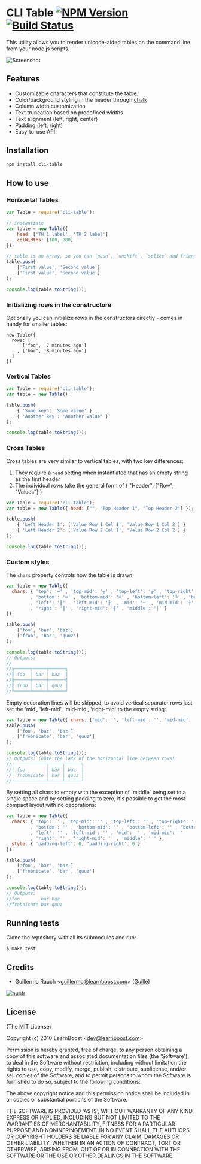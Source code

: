 CLI Table [![NPM Version](http://badge.fury.io/js/cli-table.svg)](http://badge.fury.io/js/cli-table) [![Build Status](https://secure.travis-ci.org/Automattic/cli-table.svg)](http://travis-ci.org/Automattic/cli-table)
=========

This utility allows you to render unicode-aided tables on the command line from
your node.js scripts.

![Screenshot](http://i.imgur.com/sYq4T.png)

## Features

- Customizable characters that constitute the table.
- Color/background styling in the header through
  [chalk](https://github.com/chalk/chalk)
- Column width customization
- Text truncation based on predefined widths
- Text alignment (left, right, center)
- Padding (left, right)
- Easy-to-use API

## Installation

```bash
npm install cli-table
```

## How to use

### Horizontal Tables
```javascript
var Table = require('cli-table');

// instantiate
var table = new Table({
    head: ['TH 1 label', 'TH 2 label']
  , colWidths: [100, 200]
});

// table is an Array, so you can `push`, `unshift`, `splice` and friends
table.push(
    ['First value', 'Second value']
  , ['First value', 'Second value']
);

console.log(table.toString());
```

### Initializing rows in the constructore

Optionally you can initialize rows in the constructors directly - comes in handy for smaller tables:

```
new Table({
  rows: [
      ['foo', '7 minutes ago']
    , ['bar', '8 minutes ago']
  ]
})
```

### Vertical Tables
```javascript
var Table = require('cli-table');
var table = new Table();

table.push(
    { 'Some key': 'Some value' }
  , { 'Another key': 'Another value' }
);

console.log(table.toString());
```
### Cross Tables
Cross tables are very similar to vertical tables, with two key differences:

1. They require a `head` setting when instantiated that has an empty string as the first header
2. The individual rows take the general form of { "Header": ["Row", "Values"] }

```javascript
var Table = require('cli-table');
var table = new Table({ head: ["", "Top Header 1", "Top Header 2"] });

table.push(
    { 'Left Header 1': ['Value Row 1 Col 1', 'Value Row 1 Col 2'] }
  , { 'Left Header 2': ['Value Row 2 Col 1', 'Value Row 2 Col 2'] }
);

console.log(table.toString());
```

### Custom styles
The ```chars``` property controls how the table is drawn:
```javascript
var table = new Table({
  chars: { 'top': '═' , 'top-mid': '╤' , 'top-left': '╔' , 'top-right': '╗'
         , 'bottom': '═' , 'bottom-mid': '╧' , 'bottom-left': '╚' , 'bottom-right': '╝'
         , 'left': '║' , 'left-mid': '╟' , 'mid': '─' , 'mid-mid': '┼'
         , 'right': '║' , 'right-mid': '╢' , 'middle': '│' }
});

table.push(
    ['foo', 'bar', 'baz']
  , ['frob', 'bar', 'quuz']
);

console.log(table.toString());
// Outputs:
//
//╔══════╤═════╤══════╗
//║ foo  │ bar │ baz  ║
//╟──────┼─────┼──────╢
//║ frob │ bar │ quuz ║
//╚══════╧═════╧══════╝
```

Empty decoration lines will be skipped, to avoid vertical separator rows just
set the 'mid', 'left-mid', 'mid-mid', 'right-mid' to the empty string:
```javascript
var table = new Table({ chars: {'mid': '', 'left-mid': '', 'mid-mid': '', 'right-mid': ''} });
table.push(
    ['foo', 'bar', 'baz']
  , ['frobnicate', 'bar', 'quuz']
);

console.log(table.toString());
// Outputs: (note the lack of the horizontal line between rows)
//┌────────────┬─────┬──────┐
//│ foo        │ bar │ baz  │
//│ frobnicate │ bar │ quuz │
//└────────────┴─────┴──────┘
```

By setting all chars to empty with the exception of 'middle' being set to a
single space and by setting padding to zero, it's possible to get the most
compact layout with no decorations:
```javascript
var table = new Table({
  chars: { 'top': '' , 'top-mid': '' , 'top-left': '' , 'top-right': ''
         , 'bottom': '' , 'bottom-mid': '' , 'bottom-left': '' , 'bottom-right': ''
         , 'left': '' , 'left-mid': '' , 'mid': '' , 'mid-mid': ''
         , 'right': '' , 'right-mid': '' , 'middle': ' ' },
  style: { 'padding-left': 0, 'padding-right': 0 }
});

table.push(
    ['foo', 'bar', 'baz']
  , ['frobnicate', 'bar', 'quuz']
);

console.log(table.toString());
// Outputs:
//foo        bar baz
//frobnicate bar quuz
```

## Running tests

Clone the repository with all its submodules and run:

```bash
$ make test
```

## Credits

- Guillermo Rauch &lt;guillermo@learnboost.com&gt; ([Guille](http://github.com/guille))

[![huntr](https://cdn.huntr.dev/huntr_security_badge_mono.svg)](https://huntr.dev)

## License

(The MIT License)

Copyright (c) 2010 LearnBoost &lt;dev@learnboost.com&gt;

Permission is hereby granted, free of charge, to any person obtaining
a copy of this software and associated documentation files (the
'Software'), to deal in the Software without restriction, including
without limitation the rights to use, copy, modify, merge, publish,
distribute, sublicense, and/or sell copies of the Software, and to
permit persons to whom the Software is furnished to do so, subject to
the following conditions:

The above copyright notice and this permission notice shall be
included in all copies or substantial portions of the Software.

THE SOFTWARE IS PROVIDED 'AS IS', WITHOUT WARRANTY OF ANY KIND,
EXPRESS OR IMPLIED, INCLUDING BUT NOT LIMITED TO THE WARRANTIES OF
MERCHANTABILITY, FITNESS FOR A PARTICULAR PURPOSE AND NONINFRINGEMENT.
IN NO EVENT SHALL THE AUTHORS OR COPYRIGHT HOLDERS BE LIABLE FOR ANY
CLAIM, DAMAGES OR OTHER LIABILITY, WHETHER IN AN ACTION OF CONTRACT,
TORT OR OTHERWISE, ARISING FROM, OUT OF OR IN CONNECTION WITH THE
SOFTWARE OR THE USE OR OTHER DEALINGS IN THE SOFTWARE.
